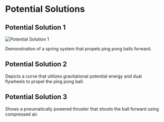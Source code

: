 # Potential Solutions

## Potential Solution 1

![Potential Solution 1](https://github.com/TalhaAkhlaq/EID-101-Robotics-Crash-Course/blob/main/Final%20Project/Releasing%20Mechanism/Potential%20Solution%201.png)

Demonstration of a spring system that propels ping pong balls forward.

## Potential Solution 2

Depicts a curve that utilizes gravitational potential energy and dual flywheels to propel the ping pong ball.

## Potential Solution 3

Shows a pneumatically powered thruster that shoots the ball forward using compressed air.

